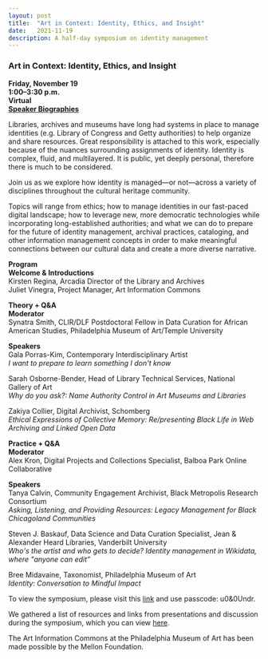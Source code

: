 ```yaml
---
layout: post 
title:  "Art in Context: Identity, Ethics, and Insight"
date:   2021-11-19
description: A half-day symposium on identity management
---
```


### Art in Context: Identity, Ethics, and Insight  
**Friday, November 19**  
**1:00–3:30 p.m.**  
**Virtual**  
**[Speaker Biographies](artinformationcommons.github.io/uploads/Nov%202021%20Symposium%20Speaker%20Bios.pdf)**

Libraries, archives and museums have long had systems in place to manage identities (e.g. Library of Congress and Getty authorities) to help organize and share resources. Great responsibility is attached to this work, especially because of the nuances surrounding assignments of identity. Identity is complex, fluid, and multilayered. It is public, yet deeply personal, therefore there is much to be considered. 

Join us as we explore how identity is managed—or not—across a variety of disciplines throughout the cultural heritage community.

Topics will range from ethics; how to manage identities in our fast-paced digital landscape; how to leverage new, more democratic technologies while incorporating long-established authorities; and what we can do to prepare for the future of identity management, archival practices, cataloging, and other information management concepts in order to make meaningful connections between our cultural data and create a more diverse narrative.

**Program**  
**Welcome & Introductions**  
Kirsten Regina, Arcadia Director of the Library and Archives  
Juliet Vinegra, Project Manager, Art Information Commons

**Theory + Q&A**  
**Moderator**  
Synatra Smith, CLIR/DLF Postdoctoral Fellow in Data Curation for African American Studies, Philadelphia Museum of Art/Temple University<br> 

**Speakers**  
Gala Porras-Kim, Contemporary Interdisciplinary Artist  
*I want to prepare to learn something I don't know*

Sarah Osborne-Bender, Head of Library Technical Services, National Gallery of Art  
*Why do you ask?: Name Authority Control in Art Museums and Libraries*

Zakiya Collier, Digital Archivist, Schomberg  
*Ethical Expressions of Collective Memory: Re/presenting Black Life in Web Archiving and Linked Open Data*

**Practice + Q&A**  
**Moderator**  
Alex Kron, Digital Projects and Collections Specialist, Balboa Park Online Collaborative

**Speakers**  
Tanya Calvin, Community Engagement Archivist, Black Metropolis Research Consortium  
*Asking, Listening, and Providing Resources: Legacy Management for Black Chicagoland Communities*

Steven J. Baskauf, Data Science and Data Curation Specialist, Jean & Alexander Heard Libraries, Vanderbilt University  
*Who's the artist and who gets to decide? Identity management in Wikidata, where "anyone can edit”*

Bree Midavaine, Taxonomist, Philadelphia Museum of Art  
*Identity: Conversation to Mindful Impact*

To view the symposium, please visit this [link](https://philamuseum-org.zoom.us/rec/share/9BiNg--Ydd2IbofMeiitgIdL2uwOWeT8epAKs3Hd-9pl1oq8zOLF85VoWqB4oenc.qVvsgXlDsKiFZsjg) and use passcode: u0&0Undr.

We gathered a list of resources and links from presentations and discussion during the symposium, which you can view [here](https://artinformationcommons.github.io/uploads/Art%20in%20Context_%20Identity,%20Ethics,%20and%20Insight%20Resources%20Document.pdf).




The Art Information Commons at the Philadelphia Museum of Art has been made possible by the Mellon Foundation.

